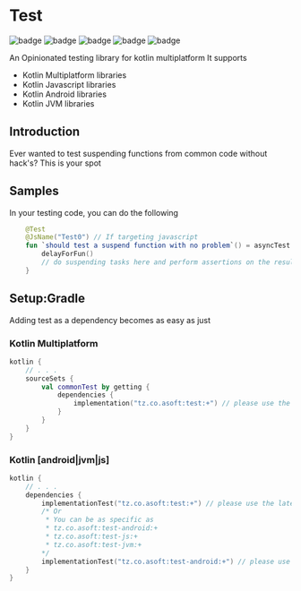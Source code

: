 # Test
![badge][badge-maven]
![badge][badge-mpp]
![badge][badge-android]
![badge][badge-js]
![badge][badge-jvm]

An Opinionated testing library for kotlin multiplatform
It supports
- Kotlin Multiplatform libraries
- Kotlin Javascript libraries
- Kotlin Android libraries
- Kotlin JVM libraries

## Introduction
Ever wanted to test suspending functions from common code without hack's? This is your spot

## Samples
In your testing code, you can do the following
```kotlin
    @Test
    @JsName("Test0") // If targeting javascript
    fun `should test a suspend function with no problem`() = asyncTest {
        delayForFun()
        // do suspending tasks here and perform assertions on the results
    }
```

## Setup:Gradle
Adding test as a dependency becomes as easy as just
### Kotlin Multiplatform
```kotlin
kotlin {
    // . . .
    sourceSets {
        val commonTest by getting {
            dependencies {
                implementation("tz.co.asoft:test:+") // please use the latest version possible
            }        
        }
    }
}
```
### Kotlin [android|jvm|js]
```kotlin
kotlin {
    // . . .
    dependencies {
        implementationTest("tz.co.asoft:test:+") // please use the latest version possible
        /* Or
         * You can be as specific as
         * tz.co.asoft:test-android:+
         * tz.co.asoft:test-js:+
         * tz.co.asoft:test-jvm:+
        */
        implementationTest("tz.co.asoft:test-android:+") // please use the latest version possible
    }
}
```
[badge-maven]: https://img.shields.io/maven-central/v/tz.co.asoft/test/1.0.1?style=flat
[badge-mpp]: https://img.shields.io/badge/kotlin-multiplatform-blue?style=flat
[badge-android]: http://img.shields.io/badge/platform-android-brightgreen.svg?style=flat
[badge-js]: http://img.shields.io/badge/platform-js-yellow.svg?style=flat
[badge-jvm]: http://img.shields.io/badge/platform-jvm-orange.svg?style=flat
